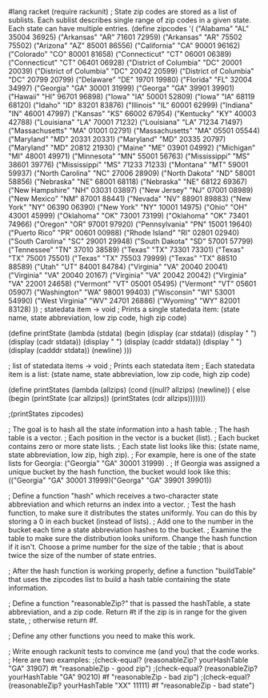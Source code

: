 #lang racket
(require rackunit)
; State zip codes are stored as a list of sublists. Each sublist describes single range of zip codes in a given state. Each state can have multiple entries.
(define zipcodes '(
("Alabama" "AL" 35004 36925)
("Arkansas" "AR" 71601 72959)
("Arkansas" "AR" 75502 75502)
("Arizona" "AZ" 85001 86556)
("California" "CA" 90001 96162)
("Colorado" "CO" 80001 81658)
("Connecticut" "CT" 06001 06389)
("Connecticut" "CT" 06401 06928)
("District of Columbia" "DC" 20001 20039)
("District of Columbia" "DC" 20042 20599)
("District of Columbia" "DC" 20799 20799)
("Delaware" "DE" 19701 19980)
("Florida" "FL" 32004 34997)
("Georgia" "GA" 30001 31999)
("Georga" "GA" 39901 39901)
("Hawaii" "HI" 96701 96898)
("Iowa" "IA" 50001 52809)
("Iowa" "IA" 68119 68120)
("Idaho" "ID" 83201 83876)
("Illinois" "IL" 60001 62999)
("Indiana" "IN" 46001 47997)
("Kansas" "KS" 66002 67954)
("Kentucky" "KY" 40003 42788)
("Louisiana" "LA" 70001 71232)
("Louisiana" "LA" 71234 71497)
("Massachusetts" "MA" 01001 02791)
("Massachusetts" "MA" 05501 05544)
("Maryland" "MD" 20331 20331)
("Maryland" "MD" 20335 20797)
("Maryland" "MD" 20812 21930)
("Maine" "ME" 03901 04992)
("Michigan" "MI" 48001 49971)
("Minnesota" "MN" 55001 56763)
("Mississippi" "MS" 38601 39776)
("Mississippi" "MS" 71233 71233)
("Montana" "MT" 59001 59937)
("North Carolina" "NC" 27006 28909)
("North Dakota" "ND" 58001 58856)
("Nebraska" "NE" 68001 68118)
("Nebraska" "NE" 68122 69367)
("New Hampshire" "NH" 03031 03897)
("New Jersey" "NJ" 07001 08989)
("New Mexico" "NM" 87001 88441)
("Nevada" "NV" 88901 89883)
("New York" "NY" 06390 06390)
("New York" "NY" 10001 14975)
("Ohio" "OH" 43001 45999)
("Oklahoma" "OK" 73001 73199)
("Oklahoma" "OK" 73401 74966)
("Oregon" "OR" 97001 97920)
("Pennsylvania" "PN" 15001 19640)
("Puerto Rico" "PR" 00601 00988)
("Rhode Island" "RI" 02801 02940)
("South Carolina" "SC" 29001 29948)
("South Dakota" "SD" 57001 57799)
("Tennessee" "TN" 37010 38589)
("Texas" "TX" 73301 73301)
("Texas" "TX" 75001 75501)
("Texas" "TX" 75503 79999)
("Texas" "TX" 88510 88589)
("Utah" "UT" 84001 84784)
("Virginia" "VA" 20040 20041)
("Virginia" "VA" 20040 20167)
("Virginia" "VA" 20042 20042)
("Virginia" "VA" 22001 24658)
("Vermont" "VT" 05001 05495)
("Vermont" "VT" 05601 05907)
("Washington" "WA" 98001 99403)
("Wisconsin" "WI" 53001 54990)
("West Virginia" "WV" 24701 26886)
("Wyoming" "WY" 82001 83128)
))
; statedata item -> void
; Prints a single statedata item: (state name, state abbreviation, low zip code, high zip code)

(define printState
(lambda (stdata)
(begin
(display (car stdata)) (display " ")
(display (cadr stdata)) (display " ")
(display (caddr stdata)) (display " ")
(display (cadddr stdata)) (newline)
)))

; list of statedata items -> void
; Prints each statedata item
; Each statedata item is a list: (state name, state abbreviation, low zip code, high zip code)

(define printStates
(lambda (allzips)
(cond
((null? allzips) (newline))
( else (begin
(printState (car allzips))
(printStates (cdr allzips)))))))

;(printStates zipcodes)

; The goal is to hash all the state information into a hash table.
; The hash table is a vector.
; Each position in the vector is a bucket (list).
; Each bucket contains zero or more state lists.
; Each state list looks like this: (state name, state abbreviation, low zip, high zip).
; For example, here is one of the state lists for Georgia: ("Georgia" "GA" 30001 31999) .
; If Georgia was assigned a unique bucket by the hash function, the bucket would look like this: (("Georgia" "GA" 30001 31999)("Georga" "GA" 39901 39901))

; Define a function "hash" which receives a two-character state abbreviation and which returns an index into a vector.
; Test the hash function, to make sure it distributes the states uniformly. You can do this by storing a 0 in each bucket (instead of lists).
; Add one to the number in the bucket each time a state abbreviation hashes to the bucket.
; Examine the table to make sure the distribution looks uniform. Change the hash function if it isn't. Choose a prime number for the size of the table
; that is about twice the size of the number of state entries.

; After the hash function is working properly, define a function "buildTable" that uses the zipcodes list to build a hash table containing the state information.

; Define a function "reasonableZip?" that is passed the hashTable, a state abbreviation, and a zip code. Return #t if the zip is in range for the given state,
; otherwise return #f.

; Define any other functions you need to make this work.

; Write enough rackunit tests to convince me (and you) that the code works.
; Here are two examples:
;(check-equal? (reasonableZip? yourHashTable "GA" 31907) #t "reasonableZip - good zip")
;(check-equal? (reasonableZip? yourHashTable "GA" 90210) #f "reasonableZip - bad zip")
;(check-equal? (reasonableZip? yourHashTable "XX" 11111) #f "reasonableZip - bad state")